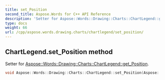 ```yaml
---
title: set_Position
second_title: Aspose.Words for C++ API Reference
description: 'Setter for Aspose::Words::Drawing::Charts::ChartLegend::get_Position.'
type: docs
weight: 66
url: /cpp/aspose.words.drawing.charts/chartlegend/set_position/
---
```

## ChartLegend.set_Position method


Setter for [Aspose::Words::Drawing::Charts::ChartLegend::get_Position](../get_position/).

```cpp
void Aspose::Words::Drawing::Charts::ChartLegend::set_Position(Aspose::Words::Drawing::Charts::LegendPosition value)
```

